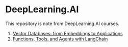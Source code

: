 # DeepLearning.AI

This repository is note from DeepLearning.AI courses.
1. [Vector Databases: from Embeddings to Applications](https://learn.deeplearning.ai/courses/vector-databases-embeddings-applications)
2. [Functions, Tools, and Agents with LangChain](https://learn.deeplearning.ai/courses/functions-tools-agents-langchain)